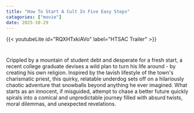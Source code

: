 ```yaml
---
title: "How To Start A Cult In Five Easy Steps"
catagories: ["movie"]
date: 2025-10-29
---
```



{{< youtubeLite id="RQXHTxkiAVo" label="HTSAC Trailer" >}}
#
Crippled by a mountain of student debt and desperate for a fresh start, a recent college graduate devises a wild plan to turn his life around - by creating his own religion. Inspired by the lavish lifestyle of the town's charismatic priest, this quirky, relatable underdog sets off on a hilariously chaotic adventure that snowballs beyond anything he ever imagined. What starts as an innocent, if misguided, attempt to chase a better future quickly spirals into a comical and unpredictable journey filled with absurd twists, moral dilemmas, and unexpected revelations.



